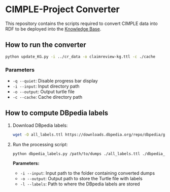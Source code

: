 # CIMPLE-Project Converter

This repository contains the scripts required to convert CIMPLE data into RDF to be deployed into the [Knowledge Base](https://github.com/CIMPLE-project/knowledge-base).

## How to run the converter

```bash
python update_KG.py -i ../cr_data -o claimreview-kg.ttl -c ./cache
```

### Parameters

* `-q --quiet`: Disable progress bar display
* `-i --input`: Input directory path
* `-o --output`: Output turtle file
* `-c --cache`: Cache directory path

## How to compute DBpedia labels

1. Download DBpedia labels:

    ```bash
    wget -O all_labels.ttl https://downloads.dbpedia.org/repo/dbpedia/generic/labels/2022.12.01/labels_lang=en.ttl.bz2
    ```

1. Run the processing script:

    ```bash
    python dbpedia_labels.py /path/to/dumps ./all_labels.ttl ./dbpedia_labels.ttl
    ```

    **Parameters:**

    * `-i --input`: Input path to the folder containing converted dumps
    * `-o --output`: Output path to store the Turtle file with labels
    * `-l --labels`: Path to where the DBpedia labels are stored